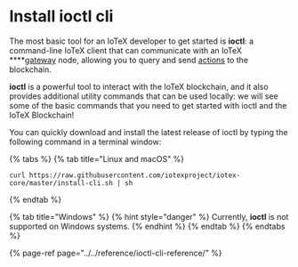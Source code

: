 # Install ioctl cli

The most basic tool for an IoTeX developer to get started is **ioctl**: a command-line IoTeX client that can communicate with an IoTeX ****[gateway](https://docs.iotex.io/introduction/node-concept) node, allowing you to query and send [actions](https://docs.iotex.io/introduction/action-concept) to the blockchain. 

**ioctl** is a powerful tool to interact with the IoTeX blockchain, and it also provides additional utility commands that can be used locally: we will see some of the basic commands that you need to get started with ioctl and the IoTeX Blockchain!

You can quickly download and install the latest release of ioctl by typing the following command in a terminal window:

{% tabs %}
{% tab title="Linux and macOS" %}
```
curl https://raw.githubusercontent.com/iotexproject/iotex-core/master/install-cli.sh | sh
```
{% endtab %}

{% tab title="Windows" %}
{% hint style="danger" %}
Currently, **ioctl**  is not supported on Windows systems.
{% endhint %}
{% endtab %}
{% endtabs %}

{% page-ref page="../../reference/ioctl-cli-reference/" %}




